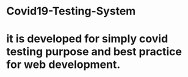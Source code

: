 # Covid19-Testing-System
# it is developed for simply covid testing purpose and best practice for web development.

